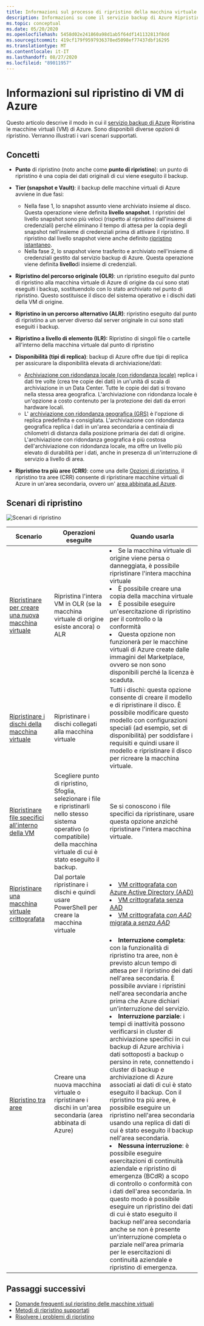 ```yaml
---
title: Informazioni sul processo di ripristino della macchina virtuale di Azure
description: Informazioni su come il servizio backup di Azure Ripristina le macchine virtuali di Azure
ms.topic: conceptual
ms.date: 05/20/2020
ms.openlocfilehash: 5458d02e241860a98d1ab5f64df141132813f8dd
ms.sourcegitcommit: 419cf179f9597936378ed5098ef77437dbf16295
ms.translationtype: MT
ms.contentlocale: it-IT
ms.lasthandoff: 08/27/2020
ms.locfileid: "89011957"
---
```

# <a name="about-azure-vm-restore"></a>Informazioni sul ripristino di VM di Azure

Questo articolo descrive il modo in cui il [servizio backup di Azure](./backup-overview.md) Ripristina le macchine virtuali (VM) di Azure. Sono disponibili diverse opzioni di ripristino. Verranno illustrati i vari scenari supportati.

## <a name="concepts"></a>Concetti

- **Punto** di ripristino (noto anche come **punto di ripristino**): un punto di ripristino è una copia dei dati originali di cui viene eseguito il backup.

- **Tier (snapshot e Vault)**: il backup delle macchine virtuali di Azure avviene in due fasi:

  - Nella fase 1, lo snapshot assunto viene archiviato insieme al disco. Questa operazione viene definita **livello snapshot**. I ripristini del livello snapshot sono più veloci (rispetto al ripristino dall'insieme di credenziali) perché eliminano il tempo di attesa per la copia degli snapshot nell'insieme di credenziali prima di attivare il ripristino. Il ripristino dal livello snapshot viene anche definito [ripristino istantaneo](./backup-instant-restore-capability.md).
  - Nella fase 2, lo snapshot viene trasferito e archiviato nell'insieme di credenziali gestito dal servizio backup di Azure. Questa operazione viene definita **livello**di insieme di credenziali.

- **Ripristino del percorso originale (OLR)**: un ripristino eseguito dal punto di ripristino alla macchina virtuale di Azure di origine da cui sono stati eseguiti i backup, sostituendolo con lo stato archiviato nel punto di ripristino. Questo sostituisce il disco del sistema operativo e i dischi dati della VM di origine.

- **Ripristino in un percorso alternativo (ALR)**: ripristino eseguito dal punto di ripristino a un server diverso dal server originale in cui sono stati eseguiti i backup.

- **Ripristino a livello di elemento (ILR):** Ripristino di singoli file o cartelle all'interno della macchina virtuale dal punto di ripristino

- **Disponibilità (tipi di replica)**: backup di Azure offre due tipi di replica per assicurare la disponibilità elevata di archiviazione/dati:
  - [Archiviazione con ridondanza locale (con ridondanza locale)](../storage/common/storage-redundancy.md) replica i dati tre volte (crea tre copie dei dati) in un'unità di scala di archiviazione in un Data Center. Tutte le copie dei dati si trovano nella stessa area geografica. L'archiviazione con ridondanza locale è un'opzione a costo contenuto per la protezione dei dati da errori hardware locali.
  - L' [archiviazione con ridondanza geografica (GRS)](../storage/common/storage-redundancy.md) è l'opzione di replica predefinita e consigliata. L'archiviazione con ridondanza geografica replica i dati in un'area secondaria a centinaia di chilometri di distanza dalla posizione primaria dei dati di origine. L'archiviazione con ridondanza geografica è più costosa dell'archiviazione con ridondanza locale, ma offre un livello più elevato di durabilità per i dati, anche in presenza di un'interruzione di servizio a livello di area.

- **Ripristino tra più aree (CRR)**: come una delle [Opzioni di ripristino](./backup-azure-arm-restore-vms.md#restore-options), il ripristino tra aree (CRR) consente di ripristinare macchine virtuali di Azure in un'area secondaria, ovvero un' [area abbinata ad Azure](../best-practices-availability-paired-regions.md#what-are-paired-regions).

## <a name="restore-scenarios"></a>Scenari di ripristino

![Scenari di ripristino ](./media/about-azure-vm-restore/recovery-scenarios.png)

| **Scenario**                                                 | **Operazioni eseguite**                                             | **Quando usarla**                                              |
| ------------------------------------------------------------ | ------------------------------------------------------------ | ------------------------------------------------------------ |
| [Ripristinare per creare una nuova macchina virtuale](./backup-azure-arm-restore-vms.md) | Ripristina l'intera VM in OLR (se la macchina virtuale di origine esiste ancora) o ALR | <li> Se la macchina virtuale di origine viene persa o danneggiata, è possibile ripristinare l'intera macchina virtuale  <li> È possibile creare una copia della macchina virtuale  <li> È possibile eseguire un'esercitazione di ripristino per il controllo o la conformità  <li> Questa opzione non funzionerà per le macchine virtuali di Azure create dalle immagini del Marketplace, ovvero se non sono disponibili perché la licenza è scaduta. |
| [Ripristinare i dischi della macchina virtuale](./backup-azure-arm-restore-vms.md#restore-disks) | Ripristinare i dischi collegati alla macchina virtuale                             |  Tutti i dischi: questa opzione consente di creare il modello e di ripristinare il disco. È possibile modificare questo modello con configurazioni speciali (ad esempio, set di disponibilità) per soddisfare i requisiti e quindi usare il modello e ripristinare il disco per ricreare la macchina virtuale. |
| [Ripristinare file specifici all'interno della VM](./backup-azure-restore-files-from-vm.md) | Scegliere punto di ripristino, Sfoglia, selezionare i file e ripristinarli nello stesso sistema operativo (o compatibile) della macchina virtuale di cui è stato eseguito il backup. |  Se si conoscono i file specifici da ripristinare, usare questa opzione anziché ripristinare l'intera macchina virtuale. |
| [Ripristinare una macchina virtuale crittografata](./backup-azure-vms-encryption.md) | Dal portale ripristinare i dischi e quindi usare PowerShell per creare la macchina virtuale | <li> [VM crittografata con Azure Active Directory (AAD)](../virtual-machines/windows/disk-encryption-windows-aad.md)  <li> [VM crittografata senza AAD](../virtual-machines/windows/disk-encryption-windows.md) <li> [VM crittografata *con AAD* migrata a *senza AAD*](../virtual-machines/windows/disk-encryption-faq.md#can-i-migrate-vms-that-were-encrypted-with-an-azure-ad-app-to-encryption-without-an-azure-ad-app) |
| [Ripristino tra aree](./backup-azure-arm-restore-vms.md#cross-region-restore) | Creare una nuova macchina virtuale o ripristinare i dischi in un'area secondaria (area abbinata di Azure) | <li> **Interruzione completa**: con la funzionalità di ripristino tra aree, non è previsto alcun tempo di attesa per il ripristino dei dati nell'area secondaria. È possibile avviare i ripristini nell'area secondaria anche prima che Azure dichiari un'interruzione del servizio. <li> **Interruzione parziale**: i tempi di inattività possono verificarsi in cluster di archiviazione specifici in cui backup di Azure archivia i dati sottoposti a backup o persino in rete, connettendo i cluster di backup e archiviazione di Azure associati ai dati di cui è stato eseguito il backup. Con il ripristino tra più aree, è possibile eseguire un ripristino nell'area secondaria usando una replica di dati di cui è stato eseguito il backup nell'area secondaria. <li> **Nessuna interruzione**: è possibile eseguire esercitazioni di continuità aziendale e ripristino di emergenza (BCdR) a scopo di controllo o conformità con i dati dell'area secondaria. In questo modo è possibile eseguire un ripristino dei dati di cui è stato eseguito il backup nell'area secondaria anche se non è presente un'interruzione completa o parziale nell'area primaria per le esercitazioni di continuità aziendale e ripristino di emergenza.  |

## <a name="next-steps"></a>Passaggi successivi

- [Domande frequenti sul ripristino delle macchine virtuali](./backup-azure-vm-backup-faq.md#restore)
- [Metodi di ripristino supportati](./backup-support-matrix-iaas.md#supported-restore-methods)
- [Risolvere i problemi di ripristino](./backup-azure-vms-troubleshoot.md#restore)
